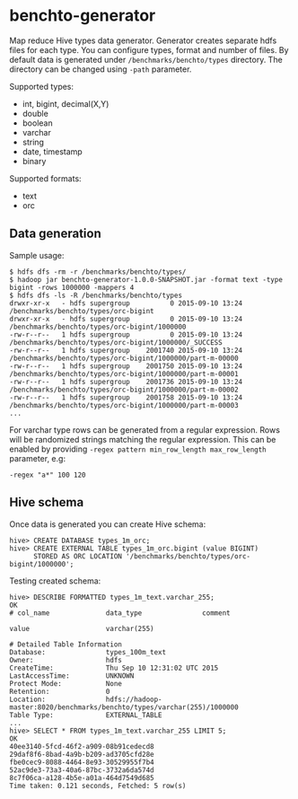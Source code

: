 # benchto-generator

Map reduce Hive types data generator. Generator creates separate hdfs files for each type. You can
configure types, format and number of files. By default data is generated under `/benchmarks/benchto/types` directory.
The directory can be changed using `-path` parameter.

Supported types:
* int, bigint, decimal(X,Y)
* double
* boolean
* varchar
* string
* date, timestamp
* binary

Supported formats:
* text
* orc

## Data generation

Sample usage:

```
$ hdfs dfs -rm -r /benchmarks/benchto/types/
$ hadoop jar benchto-generator-1.0.0-SNAPSHOT.jar -format text -type bigint -rows 1000000 -mappers 4
$ hdfs dfs -ls -R /benchmarks/benchto/types
drwxr-xr-x   - hdfs supergroup          0 2015-09-10 13:24 /benchmarks/benchto/types/orc-bigint
drwxr-xr-x   - hdfs supergroup          0 2015-09-10 13:24 /benchmarks/benchto/types/orc-bigint/1000000
-rw-r--r--   1 hdfs supergroup          0 2015-09-10 13:24 /benchmarks/benchto/types/orc-bigint/1000000/_SUCCESS
-rw-r--r--   1 hdfs supergroup    2001740 2015-09-10 13:24 /benchmarks/benchto/types/orc-bigint/1000000/part-m-00000
-rw-r--r--   1 hdfs supergroup    2001750 2015-09-10 13:24 /benchmarks/benchto/types/orc-bigint/1000000/part-m-00001
-rw-r--r--   1 hdfs supergroup    2001736 2015-09-10 13:24 /benchmarks/benchto/types/orc-bigint/1000000/part-m-00002
-rw-r--r--   1 hdfs supergroup    2001758 2015-09-10 13:24 /benchmarks/benchto/types/orc-bigint/1000000/part-m-00003
...
```

For varchar type rows can be generated from a regular expression. Rows will be randomized strings matching 
the regular expression. This can be enabled by providing `-regex pattern min_row_length max_row_length` parameter, e.g:

```
-regex "a*" 100 120
```

## Hive schema

Once data is generated you can create Hive schema:

```
hive> CREATE DATABASE types_1m_orc;
hive> CREATE EXTERNAL TABLE types_1m_orc.bigint (value BIGINT)
      STORED AS ORC LOCATION '/benchmarks/benchto/types/orc-bigint/1000000';
```

Testing created schema:

```
hive> DESCRIBE FORMATTED types_1m_text.varchar_255;
OK
# col_name            	data_type           	comment             
	 	 
value               	varchar(255)        	                    
	 	 
# Detailed Table Information	 	 
Database:           	types_100m_text     	 
Owner:              	hdfs                	 
CreateTime:         	Thu Sep 10 12:31:02 UTC 2015	 
LastAccessTime:     	UNKNOWN             	 
Protect Mode:       	None                	 
Retention:          	0                   	 
Location:           	hdfs://hadoop-master:8020/benchmarks/benchto/types/varchar(255)/1000000	 
Table Type:         	EXTERNAL_TABLE      	 
...
hive> SELECT * FROM types_1m_text.varchar_255 LIMIT 5;
OK
40ee3140-5fcd-46f2-a909-08b91cedecd8
29daf8f6-8bad-4a9b-b209-ad3705cfd28e
fbe0cec9-8088-4464-8e93-30529955f7b4
52ac9de3-73a3-40a6-87bc-3732a6da574d
8c7f06ca-a128-4b5e-a01a-464d7549d685
Time taken: 0.121 seconds, Fetched: 5 row(s)
```
